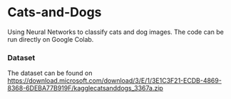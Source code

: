 #               Cats-and-Dogs

Using Neural Networks to classify cats and dog images.
The code can be run directly on Google Colab.


### Dataset
The dataset can be found on https://download.microsoft.com/download/3/E/1/3E1C3F21-ECDB-4869-8368-6DEBA77B919F/kagglecatsanddogs_3367a.zip
